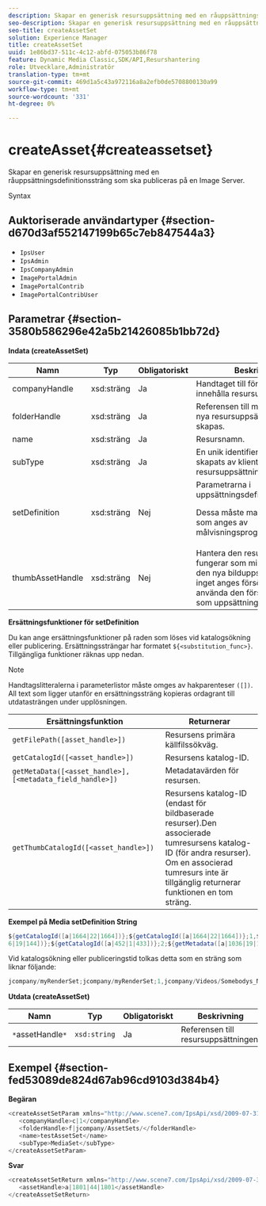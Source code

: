 ```yaml
---
description: Skapar en generisk resursuppsättning med en råuppsättningsdefinitionssträng som ska publiceras på en Image Server.
seo-description: Skapar en generisk resursuppsättning med en råuppsättningsdefinitionssträng som ska publiceras på en Image Server.
seo-title: createAssetSet
solution: Experience Manager
title: createAssetSet
uuid: 1e86bd37-511c-4c12-abfd-075053b86f78
feature: Dynamic Media Classic,SDK/API,Resurshantering
role: Utvecklare,Administratör
translation-type: tm+mt
source-git-commit: 469d1a5c43a972116a8a2efb0de5708800130a99
workflow-type: tm+mt
source-wordcount: '331'
ht-degree: 0%

---
```



# createAsset{#createassetset}

Skapar en generisk resursuppsättning med en råuppsättningsdefinitionssträng som ska publiceras på en Image Server.

Syntax

## Auktoriserade användartyper {#section-d670d3af552147199b65c7eb847544a3}

* `IpsUser`
* `IpsAdmin`
* `IpsCompanyAdmin`
* `ImagePortalAdmin`
* `ImagePortalContrib`
* `ImagePortalContribUser`

## Parametrar {#section-3580b586296e42a5b21426085b1bb72d}

**Indata (createAssetSet)**

<table id="table_2C70C33A127242FC828FCD8EC852E1EC"> 
 <thead> 
  <tr> 
   <th colname="col1" class="entry"> Namn </th> 
   <th colname="col2" class="entry"> Typ </th> 
   <th colname="col3" class="entry"> Obligatoriskt </th> 
   <th colname="col4" class="entry"> Beskrivning </th> 
  </tr> 
 </thead>
 <tbody> 
  <tr> 
   <td colname="col1"> <span class="codeph"> <span class="varname"> companyHandle  </span> </span> </td> 
   <td colname="col2"> <span class="codeph"> xsd:sträng  </span> </td> 
   <td colname="col3"> Ja </td> 
   <td colname="col4"> Handtaget till företaget som ska innehålla resursuppsättningen. </td> 
  </tr> 
  <tr> 
   <td colname="col1"> <span class="codeph"> <span class="varname"> folderHandle  </span> </span> </td> 
   <td colname="col2"> <span class="codeph"> xsd:sträng  </span> </td> 
   <td colname="col3"> Ja </td> 
   <td colname="col4"> Referensen till mappen där den nya resursuppsättningen ska skapas. </td> 
  </tr> 
  <tr> 
   <td colname="col1"> <span class="codeph"> <span class="varname"> name  </span> </span> </td> 
   <td colname="col2"> <span class="codeph"> xsd:sträng  </span> </td> 
   <td colname="col3"> Ja </td> 
   <td colname="col4"> Resursnamn. </td> 
  </tr> 
  <tr> 
   <td colname="col1"> <span class="codeph"> <span class="varname"> subType  </span> </span> </td> 
   <td colname="col2"> <span class="codeph"> xsd:sträng  </span> </td> 
   <td colname="col3"> Ja </td> 
   <td colname="col4"> En unik identifierare som skapats av klienten för resursuppsättningstypen. </td> 
  </tr> 
  <tr> 
   <td colname="col1"> <span class="codeph"> <span class="varname"> setDefinition  </span> </span> </td> 
   <td colname="col2"> <span class="codeph"> xsd:sträng  </span> </td> 
   <td colname="col3"> Nej </td> 
   <td colname="col4"> Parametrarna i uppsättningsdefinitionssträngen. <p>Dessa måste matcha det format som anges av målvisningsprogrammet. </p> </td> 
  </tr> 
  <tr> 
   <td colname="col1"> <span class="codeph"> <span class="varname"> thumbAssetHandle  </span> </span> </td> 
   <td colname="col2"> <span class="codeph"> xsd:sträng  </span> </td> 
   <td colname="col3"> Nej </td> 
   <td colname="col4"> Hantera den resurs som fungerar som miniatyrbild för den nya bilduppsättningen. Om inget anges försöker IPS använda den första bildresursen som uppsättningen refererar till. </td> 
  </tr> 
 </tbody> 
</table>

**Ersättningsfunktioner för setDefinition**

Du kan ange ersättningsfunktioner på raden som löses vid katalogsökning eller publicering. Ersättningssträngar har formatet `${<substitution_func>}`. Tillgängliga funktioner räknas upp nedan.

>[!NOTE]
>
>Handtagslitteralerna i parameterlistor måste omges av hakparenteser `([])`. All text som ligger utanför en ersättningssträng kopieras ordagrant till utdatasträngen under upplösningen.

| **Ersättningsfunktion** | **Returnerar** |
|---|---|
| `getFilePath([asset_handle>])` | Resursens primära källfilssökväg. |
| `getCatalogId([<asset_handle>])` | Resursens katalog-ID. |
| `getMetaData([<asset_handle>], [<metadata_field_handle>])` | Metadatavärden för resursen. |
| `getThumbCatalogId([<asset_handle>])` | Resursens katalog-ID (endast för bildbaserade resurser).Den associerade tumresursens katalog-ID (för andra resurser). Om en associerad tumresurs inte är tillgänglig returnerar funktionen en tom sträng. |

**Exempel på Media setDefinition String**

```java
${getCatalogId([a|1664|22|1664])};${getCatalogId([a|1664|22|1664])};1,${getFilePath([a|103 
6|19|144])};${getCatalogId([a|452|1|433])};2;${getMetadata([a|1036|19|144], [m|1|ASSET|SharedDateField])} 
```

Vid katalogsökning eller publiceringstid tolkas detta som en sträng som liknar följande:

```java
jcompany/myRenderSet;jcompany/myRenderSet;1,jcompany/Videos/Somebodys_N08275_flv.flv;jcomp any/myimg-1;2;20090703 10:05:53
```

**Utdata (createAssetSet)**

| Namn | Typ | Obligatoriskt | Beskrivning |
|---|---|---|---|
| `*`assetHandle`*` | `xsd:string` | Ja | Referensen till resursuppsättningen. |

## Exempel {#section-fed53089de824d67ab96cd9103d384b4}

**Begäran**

```java
<createAssetSetParam xmlns="http://www.scene7.com/IpsApi/xsd/2009-07-31"> 
   <companyHandle>c|1</companyHandle> 
   <folderHandle>f|jcompany/AssetSets/</folderHandle> 
   <name>testAssetSet</name> 
   <subType>MediaSet</subType> 
</createAssetSetParam>
```

**Svar**

```java
<createAssetSetReturn xmlns="http://www.scene7.com/IpsApi/xsd/2009-07-31"> 
   <assetHandle>a|1801|44|1801</assetHandle> 
</createAssetSetReturn>
```


